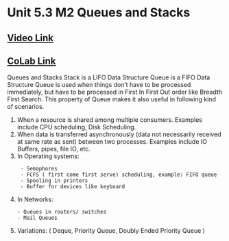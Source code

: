 # Unit 5.3 M2 Queues and Stacks 
## [Video Link]()
## [CoLab Link](https://colab.research.google.com/drive/1eyRKNZI5CMlZXCdZQITCSwRebeXDyIms?usp=sharing)


Queues and Stacks
Stack is a LIFO Data Structure
Queue is a FIFO Data Structure
Queue is used when things don’t have to be processed immediately, but have to be processed in First In First Out order like Breadth First Search. This property of Queue makes it also useful in following kind of scenarios.

1. When a resource is shared among multiple consumers. Examples include CPU scheduling, Disk Scheduling.
2. When data is transferred asynchronously (data not necessarily received at same rate as sent) between two processes. Examples include IO Buffers, pipes, file IO, etc.
3. In Operating systems:
    ```
     - Semaphores
     - FCFS ( first come first serve) scheduling, example: FIFO queue
     - Spooling in printers
     - Buffer for devices like keyboard
    ```
4. In Networks:
    ```
    - Queues in routers/ switches 
    - Mail Queues
    ```
5. Variations: ( Deque, Priority Queue, Doubly Ended Priority Queue )